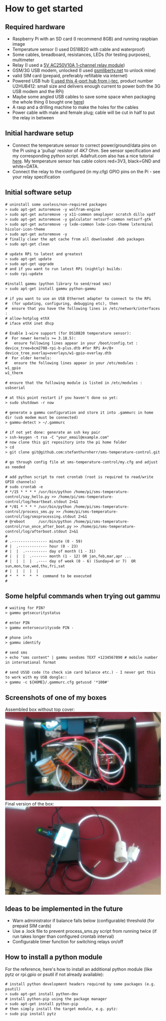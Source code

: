 How to get started
==================

Required hardware
-----------------
* Raspberry Pi with an SD card (I recommend 8GB) and running raspbian image
* Temperature sensor (I used DS18B20 with cable and waterproof)
* Some cables, breadboard, resistances, LEDs (for testing purposes), multimeter
* Relay (I used a [5V AC250V10A 1-channel relay module](http://www.ebay.com/itm/5V-One-1-Channel-Relay-Module-Board-Shield-For-PIC-AVR-DSP-ARM-MCU-Arduino-MKLP-/251804970941?pt=LH_DefaultDomain_0&hash=item3aa0beefbd))
* GSM/3G USB modem, unlocked (I used [gsmliberty.net](http://www.gsmliberty.net) to unlock mine)
* valid SIM card (prepaid, preferably refillable via internet)
* Powered USB hub ([I used this 4-port hub from i-tec](http://www.i-tec-europe.eu/?t=3&v=265&lng=en), product number U2HUB412: small size and delivers enough current to power both the 3G USB modem and the RPi)
* Maybe some angled USB cables to save some space when packaging the whole thing (I bought one [here](http://www.angledcables.com/cables.html))
* A rasp and a drilling machine to make the holes for the cables
* Power cable with male and female plug; cable will be cut in half to put the relay in between

Initial hardware setup
----------------------
* Connect the temperature sensor to correct power/ground/data pins on the Pi using a 'pullup' resistor of 4K7 Ohm. See sensor specification and my corresponding python script. Adafruit.com also has a nice tutorial [here](https://learn.adafruit.com/adafruits-raspberry-pi-lesson-11-ds18b20-temperature-sensing/hardware). My temperature sensor has cable colors red=3V3, black=GND and white=DATA.
* Connect the relay to the configured (in my.cfg) GPIO pins on the Pi - see your relay specification


Initial software setup
----------------------
    # uninstall some useless/non-required packages
    > sudo apt-get autoremove -y wolfram-engine
    > sudo apt-get autoremove -y x11-common omxplayer scratch dillo xpdf
    > sudo apt-get autoremove -y galculator netsurf-common netsurf-gtk
    > sudo apt-get autoremove -y lxde-common lxde-icon-theme lxterminal hicolor-icon-theme 
    > sudo apt-get autoremove -y
    # finally clear the apt cache from all downloaded .deb packages
    > sudo apt-get clean   
 
    # update RPi to latest and greatest
    > sudo apt-get update
    > sudo apt-get upgrade
    # and if you want to run latest RPi (nightly) builds:
    > sudo rpi-update

    #install gammu (python library to send/read sms)
    > sudo apt-get install gammu python-gammu

    # if you want to use an USB Ethernet adapter to connect to the RPi
    #  (for updating, configuring, debugging etc), then
    #  ensure that you have the following lines in /etc/network/interfaces :
    # allow-hotplug ethX
    # iface ethX inet dhcp 

    # Enable 1-wire support (for DS18B20 temperature sensor):
    #  For newer kernels >= 3.18.5):
    #   ensure following lines appear in your /boot/config.txt :
    device_tree=bcm2708-rpi-b-plus.dtb #for RPi A+/B+
    device_tree_overlay=overlays/w1-gpio-overlay.dtb
    #  For older kernels:
    #   ensure the following lines appear in your /etc/modules :
    w1_gpio
    w1_therm

    # ensure that the following module is listed in /etc/modules :
    usbserial

    # at this point restart if you haven't done so yet:
    > sudo shutdown -r now

    # generate a gammu configuration and store it into .gammurc in home dir (usb modem must be connected)
    > gammu-detect > ~/.gammurc

    # if not yet done: generate an ssh key pair
    > ssh-keygen -t rsa -C "your_email@example.com"
    # now clone this git repository into the pi home folder
    > cd
    > git clone git@github.com:stefanthurnherr/sms-temperature-control.git

    # go through config file at sms-temperature-control/my.cfg and adjust as needed

    # add python script to root crontab (root is required to read/write GPIO channels)
    # sudo crontab -e
    # */15 * * * * /usr/bin/python /home/pi/sms-temperature-control/say_hello.py >> /home/pi/sms-temperature-control/log/heartbeat.stdout 2>&1
    # */01 * * * * /usr/bin/python /home/pi/sms-temperature-control/process_sms.py >> /home/pi/sms-temperature-control/log/smsprocessing.stdout 2>&1
    # @reboot      /usr/bin/python /home/pi/sms-temperature-control/run_once_after_boot.py >> /home/pi/sms-temperature-control/log/afterboot.stdout 2>&1
    #
    # .---------------- minute (0 - 59) 
    # |  .------------- hour (0 - 23)
    # |  |  .---------- day of month (1 - 31)
    # |  |  |  .------- month (1 - 12) OR jan,feb,mar,apr ... 
    # |  |  |  |  .---- day of week (0 - 6) (Sunday=0 or 7)  OR sun,mon,tue,wed,thu,fri,sat 
    # |  |  |  |  |
    # *  *  *  *  *  command to be executed
    #


Some helpful commands when trying out gammu
-------------------------------------------
    # waiting for PIN?
    > gammu getsecuritystatus

    # enter PIN
    > gammu entersecuritycode PIN -

    # phone info
    > gammu identify

    # send sms
    > echo "sms content" | gammu sendsms TEXT +1234567890 # mobile number in international format

    # send USSD code (to check sim card balance etc.) - I never got this to work with my USB dongle::
    > gammu -c ${HOME}/.gammurc.cfg getussd '*100#'


Screenshots of one of my boxes
------------------------------
Assembled box without top cover: ![ScreenShot](/screenshots/readme-openbox.jpg)
Final version of the box: ![ScreenShot](/screenshots/readme-closedbox.jpg)


Ideas to be implemented in the future
-------------------------------------
* Warn administrator if balance falls below (configurable) threshold (for prepaid SIM cards)
* Use a .lock file to prevent process_sms.py script from running twice (if run takes longer than configured crontab interval)
* Configurable timer function for switching relays on/off


How to install a python module
------------------------------
For the reference, here's how to install an additional python module (like pytz or rpi.gpio or psutil if not already available):


    # install python development headers required by some packages (e.g. psutil)
    > sudo apt-get install python-dev
    # install python-pip using the package manager
    > sudo apt-get install python-pip
    # then simply install the target module, e.g. pytz:
    > sudo pip install pytz
